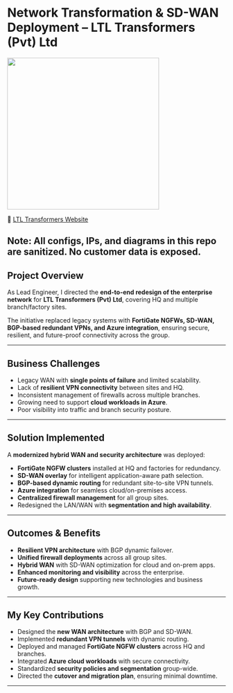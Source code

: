 # Network Transformation & SD-WAN Deployment – LTL Transformers (Pvt) Ltd  
<p>
  <img src="https://img.shields.io/badge/Role-Lead%20Network%20%26%20Security%20Engineer-blue" width="350">
</p>

🔗 [LTL Transformers Website](https://www.ltlt.lk)  

**Note: All configs, IPs, and diagrams in this repo are **sanitized**. No customer data is exposed**. 
---

## Project Overview
As Lead Engineer, I directed the **end-to-end redesign of the enterprise network** for **LTL Transformers (Pvt) Ltd**, covering HQ and multiple branch/factory sites.  

The initiative replaced legacy systems with **FortiGate NGFWs, SD-WAN, BGP-based redundant VPNs, and Azure integration**, ensuring secure, resilient, and future-proof connectivity across the group.  

---

## Business Challenges
- Legacy WAN with **single points of failure** and limited scalability.  
- Lack of **resilient VPN connectivity** between sites and HQ.  
- Inconsistent management of firewalls across multiple branches.  
- Growing need to support **cloud workloads in Azure**.  
- Poor visibility into traffic and branch security posture.  

---

## Solution Implemented
A **modernized hybrid WAN and security architecture** was deployed:  
- **FortiGate NGFW clusters** installed at HQ and factories for redundancy.  
- **SD-WAN overlay** for intelligent application-aware path selection.  
- **BGP-based dynamic routing** for redundant site-to-site VPN tunnels.  
- **Azure integration** for seamless cloud/on-premises access.  
- **Centralized firewall management** for all group sites.  
- Redesigned the LAN/WAN with **segmentation and high availability**.  

---

## Outcomes & Benefits
- **Resilient VPN architecture** with BGP dynamic failover.  
- **Unified firewall deployments** across all group sites.  
- **Hybrid WAN** with SD-WAN optimization for cloud and on-prem apps.  
- **Enhanced monitoring and visibility** across the enterprise.  
- **Future-ready design** supporting new technologies and business growth.  

---

## My Key Contributions
- Designed the **new WAN architecture** with BGP and SD-WAN.  
- Implemented **redundant VPN tunnels** with dynamic routing.  
- Deployed and managed **FortiGate NGFW clusters** across HQ and branches.  
- Integrated **Azure cloud workloads** with secure connectivity.  
- Standardized **security policies and segmentation** group-wide.  
- Directed the **cutover and migration plan**, ensuring minimal downtime.  

---
